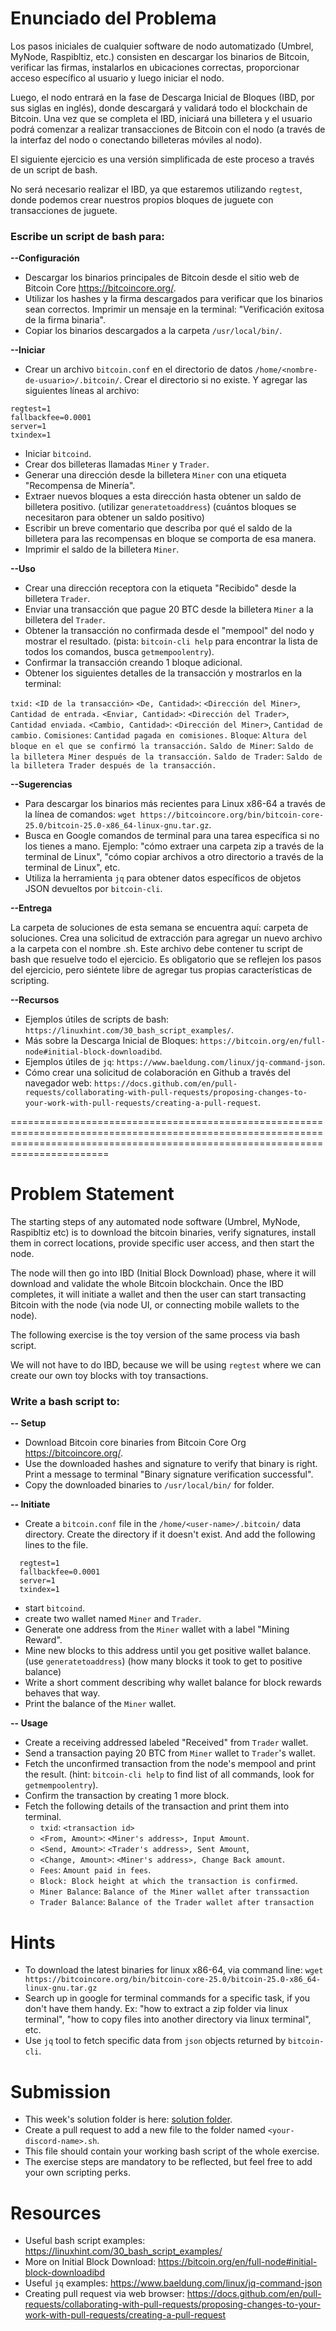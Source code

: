 # Enunciado del Problema

Los pasos iniciales de cualquier software de nodo automatizado (Umbrel, MyNode, Raspibltiz, etc.) consisten en descargar los binarios de Bitcoin, verificar las firmas, instalarlos en ubicaciones correctas, proporcionar acceso específico al usuario y luego iniciar el nodo.

Luego, el nodo entrará en la fase de Descarga Inicial de Bloques (IBD, por sus siglas en inglés), donde descargará y validará todo el blockchain de Bitcoin. Una vez que se completa el IBD, iniciará una billetera y el usuario podrá comenzar a realizar transacciones de Bitcoin con el nodo (a través de la interfaz del nodo o conectando billeteras móviles al nodo).

El siguiente ejercicio es una versión simplificada de este proceso a través de un script de bash.

No será necesario realizar el IBD, ya que estaremos utilizando `regtest`, donde podemos crear nuestros propios bloques de juguete con transacciones de juguete.

### Escribe un script de bash para:
**--Configuración**

- Descargar los binarios principales de Bitcoin desde el sitio web de Bitcoin Core https://bitcoincore.org/.
- Utilizar los hashes y la firma descargados para verificar que los binarios sean correctos. Imprimir un mensaje en la terminal: "Verificación exitosa de la firma binaria".
- Copiar los binarios descargados a la carpeta `/usr/local/bin/`.

**--Iniciar**

- Crear un archivo `bitcoin.conf` en el directorio de datos `/home/<nombre-de-usuario>/.bitcoin/`. Crear el directorio si no existe. Y agregar las siguientes líneas al archivo:

```
regtest=1
fallbackfee=0.0001
server=1
txindex=1
```
- Iniciar `bitcoind`.
- Crear dos billeteras llamadas `Miner` y `Trader`.
- Generar una dirección desde la billetera `Miner` con una etiqueta "Recompensa de Minería".
- Extraer nuevos bloques a esta dirección hasta obtener un saldo de billetera positivo. (utilizar `generatetoaddress`) (cuántos bloques se necesitaron para obtener un saldo positivo)
- Escribir un breve comentario que describa por qué el saldo de la billetera para las recompensas en bloque se comporta de esa manera.
- Imprimir el saldo de la billetera `Miner`.
  
**--Uso**

- Crear una dirección receptora con la etiqueta "Recibido" desde la billetera `Trader`.
- Enviar una transacción que pague 20 BTC desde la billetera `Miner` a la billetera del `Trader`.
- Obtener la transacción no confirmada desde el "mempool" del nodo y mostrar el resultado. (pista: `bitcoin-cli help` para encontrar la lista de todos los comandos, busca `getmempoolentry`).
- Confirmar la transacción creando 1 bloque adicional.
- Obtener los siguientes detalles de la transacción y mostrarlos en la terminal:

`txid:` `<ID de la transacción>`
`<De, Cantidad>`: `<Dirección del Miner>`, `Cantidad de entrada.`
`<Enviar, Cantidad>`: `<Dirección del Trader>`, `Cantidad enviada.`
`<Cambio, Cantidad>`: `<Dirección del Miner>`, `Cantidad de cambio.`
`Comisiones`: `Cantidad pagada en comisiones.`
`Bloque`: `Altura del bloque en el que se confirmó la transacción.`
`Saldo de Miner`: `Saldo de la billetera Miner después de la transacción.`
`Saldo de Trader`: `Saldo de la billetera Trader después de la transacción.`

**--Sugerencias**

- Para descargar los binarios más recientes para Linux x86-64 a través de la línea de comandos: `wget https://bitcoincore.org/bin/bitcoin-core-25.0/bitcoin-25.0-x86_64-linux-gnu.tar.gz`.
- Busca en Google comandos de terminal para una tarea específica si no los tienes a mano. Ejemplo: "cómo extraer una carpeta zip a través de la terminal de Linux", "cómo copiar archivos a otro directorio a través de la terminal de Linux", etc.
- Utiliza la herramienta `jq` para obtener datos específicos de objetos JSON devueltos por `bitcoin-cli`.

**--Entrega**

La carpeta de soluciones de esta semana se encuentra aquí: carpeta de soluciones.
Crea una solicitud de extracción para agregar un nuevo archivo a la carpeta con el nombre <tu-nombre-en-Discord>.sh.
Este archivo debe contener tu script de bash que resuelve todo el ejercicio.
Es obligatorio que se reflejen los pasos del ejercicio, pero siéntete libre de agregar tus propias características de scripting.

**--Recursos**

- Ejemplos útiles de scripts de bash: `https://linuxhint.com/30_bash_script_examples/`.
- Más sobre la Descarga Inicial de Bloques: `https://bitcoin.org/en/full-node#initial-block-downloadibd`.
- Ejemplos útiles de `jq`: `https://www.baeldung.com/linux/jq-command-json`.
- Cómo crear una solicitud de colaboración en Github a través del navegador web: `https://docs.github.com/en/pull-requests/collaborating-with-pull-requests/proposing-changes-to-your-work-with-pull-requests/creating-a-pull-request`.

===================================================================================================================================================================================

# Problem Statement

The starting steps of any automated node software (Umbrel, MyNode, Raspibltiz etc) is to download the bitcoin binaries, verify signatures, install them in correct locations, provide specific user access, and then start the node.

The node will then go into IBD (Initial Block Download) phase, where it will download and validate the whole Bitcoin blockchain. Once the IBD completes, it will initiate a wallet and then the user can start transacting Bitcoin with the node (via node UI, or connecting mobile wallets to the node).

The following exercise is the toy version of the same process via bash script.

We will not have to do IBD, because we will be using `regtest` where we can create our own toy blocks with toy transactions.

### Write a bash script to:
 **-- Setup**
 - Download Bitcoin core binaries from Bitcoin Core Org https://bitcoincore.org/.
 - Use the downloaded hashes and signature to verify that binary is right. Print a message to terminal "Binary signature verification successful".
 - Copy the downloaded binaries to `/usr/local/bin/` for folder.

 **-- Initiate**
 - Create a `bitcoin.conf` file in the `/home/<user-name>/.bitcoin/` data directory. Create the directory if it doesn't exist. And add the following lines to the file.
  ```
    regtest=1
    fallbackfee=0.0001
    server=1
    txindex=1
  ```
  - start `bitcoind`.
  - create two wallet named `Miner` and `Trader`.
  - Generate one address from the `Miner` wallet with a label "Mining Reward".
  - Mine new blocks to this address until you get positive wallet balance. (use `generatetoaddress`) (how many blocks it took to get to positive balance)
  - Write a short comment describing why wallet balance for block rewards behaves that way.
  - Print the balance of the `Miner` wallet.

  **-- Usage**
  - Create a receiving addressed labeled "Received" from `Trader` wallet.
  - Send a transaction paying 20 BTC from `Miner` wallet to `Trader`'s wallet.
  - Fetch the unconfirmed transaction from the node's mempool and print the result. (hint: `bitcoin-cli help` to find list of all commands, look for `getmempoolentry`).
  - Confirm the transaction by creating 1 more block.
  - Fetch the following details of the transaction and print them into terminal.
    - `txid`: `<transaction id>`
    - `<From, Amount>`: `<Miner's address>, Input Amount`.
    - `<Send, Amount>`: `<Trader's address>, Sent Amount`,
    - `<Change, Amount>`: `<Miner's address>, Change Back amount`.
    - `Fees`: `Amount paid in fees`.
    - `Block: Block height at which the transaction is confirmed`.
    - `Miner Balance`: `Balance of the Miner wallet after transsaction`
    - `Trader Balance`: `Balance of the Trader wallet after transaction`

# Hints

- To download the latest binaries for linux x86-64, via command line: `wget https://bitcoincore.org/bin/bitcoin-core-25.0/bitcoin-25.0-x86_64-linux-gnu.tar.gz`
- Search up in google for terminal commands for a specific task, if you don't have them handy. Ex: "how to extract a zip folder via linux terminal", "how to copy files into another directory via linux terminal", etc.
- Use `jq` tool to fetch specific data from `json` objects returned by `bitcoin-cli`.

# Submission

 - This week's solution folder is here: [solution folder](/ejercicios/semana1/soluciones/).
 - Create a pull request to add a new file to the folder named `<your-discord-name>.sh`.
 - This file should contain your working bash script of the whole exercise.
 - The exercise steps are mandatory to be reflected, but feel free to add your own scripting perks. 


# Resources

 - Useful bash script examples: https://linuxhint.com/30_bash_script_examples/
 - More on Initial Block Download: https://bitcoin.org/en/full-node#initial-block-downloadibd
 - Useful `jq` examples: https://www.baeldung.com/linux/jq-command-json
 - Creating pull request via web browser: https://docs.github.com/en/pull-requests/collaborating-with-pull-requests/proposing-changes-to-your-work-with-pull-requests/creating-a-pull-request
